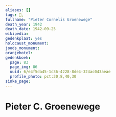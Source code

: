 ```yaml
---
aliases: []
tags: 👤, 
fullname: "Pieter Cornelis Groenewege"
death_year: 1942
death_date: 1942-09-25
wikipedia:
gedenkplaat: yes
holocaust_monument:
joods_monument:
oranjehotel:
gedenkboek:
  page: 83
  page_img: 86
  uuid: 6/e4f5da45-1c36-4228-8de4-324ac043aeae
  profile_photo: pct:30,8,40,30
sinke_page:
---
```


# Pieter C. Groenewege

